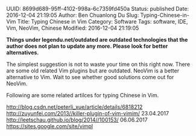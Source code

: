 UUID: 8699d689-95ff-4102-998a-6c7359fd450a
Status: published
Date: 2016-12-04 21:19:05
Author: Ben Chuanlong Du
Slug: Typing-Chinese-in-Vim
Title: Typing Chinese in Vim
Category: Software
Tags: software, IDE, Vim, NeoVim, Chinese
Modified: 2016-12-04 21:19:05

**Things under legendu.net/outdated are outdated technologies that the author does not plan to update any more. Please look for better alternatives.**

The simplest suggestion is not to waste your time on this right now.
There are some old related Vim plugins but are outdated.
NeoVim is a better alternative to Vim.
Wait to see whether good solutions come out for NeoVim.

Following are some related artilces for typing Chinese in Vim. 

http://blog.csdn.net/peterli_xue/article/details/6818212
http://zuyunfei.com/2013//killer-plugin-of-vim-vimim/ 23.04.2017
http://leetschau.github.io/blog/2014//100153/ 06.06.2017
https://sites.google.com/site/vimpl
